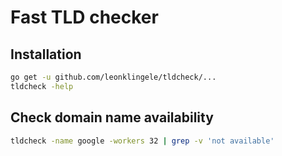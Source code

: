 # Fast TLD checker

## Installation

```sh
go get -u github.com/leonklingele/tldcheck/...
tldcheck -help
```

## Check domain name availability

```sh
tldcheck -name google -workers 32 | grep -v 'not available'
```

